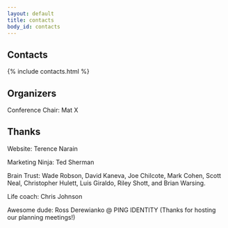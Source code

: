```yaml
---
layout: default
title: contacts
body_id: contacts
---
```


## Contacts

{% include contacts.html %}

## Organizers

Conference Chair: Mat X

## Thanks

Website: Terence Narain

Marketing Ninja: Ted Sherman

Brain Trust: Wade Robson, David Kaneva, Joe Chilcote, Mark Cohen, Scott Neal, Christopher Hulett, Luis Giraldo, Riley Shott, and Brian Warsing.

Life coach: Chris Johnson

Awesome dude: Ross Derewianko @ PING IDENTITY (Thanks for hosting our planning meetings!)

